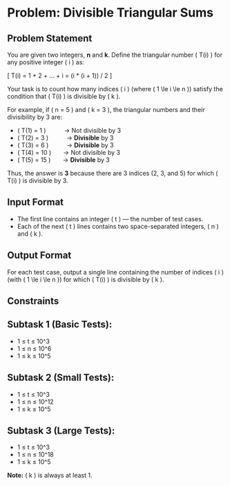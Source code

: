 # Problem: Divisible Triangular Sums

## Problem Statement

You are given two integers, **n** and **k**. Define the triangular number \( T(i) \) for any positive integer \( i \) as:

\[
T(i) = 1 + 2 + ... + i = (i * (i + 1)) / 2
\]

Your task is to count how many indices \( i \) (where \( 1 \le i \le n \)) satisfy the condition that \( T(i) \) is divisible by \( k \).

For example, if \( n = 5 \) and \( k = 3 \), the triangular numbers and their divisibility by 3 are:

- \( T(1) = 1 \)   → Not divisible by 3  
- \( T(2) = 3 \)   → **Divisible** by 3  
- \( T(3) = 6 \)   → **Divisible** by 3  
- \( T(4) = 10 \)  → Not divisible by 3  
- \( T(5) = 15 \)  → **Divisible** by 3  

Thus, the answer is **3** because there are 3 indices (2, 3, and 5) for which \( T(i) \) is divisible by 3.

## Input Format

- The first line contains an integer \( t \) — the number of test cases.
- Each of the next \( t \) lines contains two space-separated integers, \( n \) and \( k \).

## Output Format

For each test case, output a single line containing the number of indices \( i \) (with \( 1 \le i \le n \)) for which \( T(i) \) is divisible by \( k \).

## Constraints

## Subtask 1 (Basic Tests):
- 1 ≤ t ≤ 10^3
- 1 ≤ n ≤ 10^6
- 1 ≤ k ≤ 10^5

## Subtask 2 (Small Tests):
- 1 ≤ t ≤ 10^3
- 1 ≤ n ≤ 10^12
- 1 ≤ k ≤ 10^5

## Subtask 3 (Large Tests):
- 1 ≤ t ≤ 10^3
- 1 ≤ n ≤ 10^18
- 1 ≤ k ≤ 10^5


**Note:** \( k \) is always at least 1.
